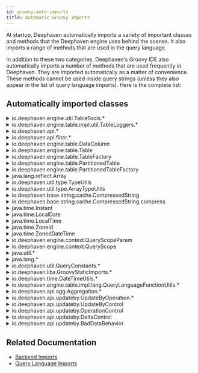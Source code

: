```yaml
---
id: groovy-auto-imports
title: Automatic Groovy Imports
---
```


At startup, Deephaven automatically imports a variety of important classes and methods that the Deephaven engine uses behind the scenes. It also imports a range of methods that are used in the query language.

In addition to these two categories, Deephaven's Groovy IDE also automatically imports a number of methods that are used frequently in Deephaven. They are imported automatically as a matter of convenience. These methods cannot be used inside query strings (unless they also appear in the list of query language imports). Here is the complete list:

## Automatically imported classes

<details><summary>io.deephaven.engine.util.TableTools.*</summary>

- [io.deephaven.engine.util.TableTools.\*](https://deephaven.io/core/javadoc/io/deephaven/engine/util/TableTools.html)

This class contains methods for working with tables. The following methods are available:

- base64Fingerprint
- booleanCol
- byteCol
- charCol
- col
- colSource
- computeFingerprint
- diff
- diffPair
- doubleCol
- emptyTable
- floatCol
- html
- instantCol
- intCol
- longCol
- merge
- mergeSorted
- newTable
- nullToNullString
- nullTypeAsString
- objColSource
- roundDecimalColumns
- roundDecimalColumnsExcept
- shortCol
- show
- showCommaDelimited
- showWithRowSet
- string
- stringCol
- timeTable
- timeTableBuilder
- typeFromName

</details>

<details><summary>io.deephaven.engine.table.impl.util.TableLoggers.*</summary>

- [io.deephaven.engine.table.impl.util.TableLoggers.\*](https://deephaven.io/core/javadoc/io/deephaven/engine/table/impl/util/TableLoggers.html)

This class contains methods for accessing Deephaven tables of instrumentation logs, including query logs and performance logs. The following methods are available:

- processInfoLog
- processMetricsLog
- queryOperationPerformanceLog
- queryPerformanceLog
- serverStateLog
- updatePerformanceLog

</details>

<details><summary>io.deephaven.api.*</summary>

- [io.deephaven.api.\*](https://deephaven.io/core/javadoc/io/deephaven/api/package-summary.html)

This package contains the core classes for the Deephaven API.

</details>

<details><summary>io.deephaven.api.filter.*</summary>

- [io.deephaven.api.filter.\*](https://deephaven.io/core/javadoc/io/deephaven/api/filter/package-summary.html)

This package contains classes for filtering tables.

</details>

<details><summary>io.deephaven.engine.table.DataColumn</summary>

- [io.deephaven.engine.table.DataColumn](https://deephaven.io/core/javadoc/io/deephaven/engine/table/DataColumn.html)

This class provides access to the following instance methods:

- get
- getBoolean
- getBooleans
- getByte
- getBytes
- getChar
- getChars
- getComponentType
- getDirect
- getDouble
- getDoubles
- getFloat
- getFloats
- getInt
- getInts
- getLong
- getLongs
- getShort
- getShorts
- getType

</details>

<details><summary>io.deephaven.engine.table.Table</summary>

- [io.deephaven.engine.table.Table](https://deephaven.io/core/javadoc/io/deephaven/engine/table/Table.html)

This is an interface that allows users to interact with and modify Deephaven tables. Automatically importing this class gives users access to the following methods:

- addUpdateListener
- apply
- applyToAllBy
- awaitUpdate
- byteColumnIterator
- characterColumnIterator
- close
- coalesce
- columnIterator
- doubleColumnIterator
- dropColumnFormats
- flatten
- floatColumnIterator
- formatColumns
- formatColumnWhere
- formatRowWhere
- getColumnSource
- getColumnSourceMap
- getColumnSources
- getDefinition
- getDescription
- getRowSet
- getSubTable
- hasColumns
- headBy
- headPct
- integerColumnIterator
- isEmpty
- isFailed
- isFlat
- isRefreshing
- longColumnIterator
- meta
- moveColumns
- moveColumnsUp
- numColumns
- objectColumnIterator
- partitionBy
- partitionedAggBy
- releaseCachedResources
- removeBlink
- removeUpdateListener
- renameAllColumns
- renameColumns
- rollup
- setTotalsTable
- shortColumnIterator
- sizeForInstrumentation
- slice
- slicePct
- tailBy
- tailPct
- tree
- withKeys
- withUniqueKeys
- wouldMatch

</details>

<details><summary>io.deephaven.engine.table.TableFactory</summary>

- [io.deephaven.engine.table.TableFactory](https://deephaven.io/core/javadoc/io/deephaven/engine/table/TableFactory.html)

This class contains methods for creating and merging Deephaven tables. The following methods are available:

- emptyTable
- merge
- newTable
- of
- ticket
- timeTable

</details>

<details><summary>io.deephaven.engine.table.PartitionedTable</summary>

- [io.deephaven.engine.table.PartitionedTable](https://deephaven.io/core/javadoc/io/deephaven/engine/table/PartitionedTable.html)

This is an interface that allows users to interact with and modify Deephaven partitioned tables. Automatically importing this class gives users access to the following methods:

- constituentChangesPermitted
- constituentColumnName
- constituentDefinition
- constituentFor
- constituents
- filter
- keyColumnNames
- merge
- partitionedTransform
- proxy
- sort
- table
- transform
- uniqueKeys

</details>

<details><summary>io.deephaven.engine.table.PartitionedTableFactory</summary>

- [io.deephaven.engine.table.PartitionedTableFactory](https://deephaven.io/core/javadoc/io/deephaven/engine/table/PartitionedTableFactory.html)

This is an interface that provides methods for creating and merging Deephaven partitioned tables. Automatically importing this class gives users access to the following methods:

- PartitionedTable.of
- PartitionedTable.ofTables

</details>

<details><summary>java.lang.reflect.Array</summary>

- [java.lang.reflect.Array](https://docs.oracle.com/javase/8/docs/api/java/lang/reflect/Array.html)

This class allows Deephaven users to access the following methods:

- Array.get
- Array.getBoolean
- Array.getByte
- Array.getChar
- Array.getDouble
- Array.getFloat
- Array.getInt
- Array.getLength
- Array.getLong
- Array.getShort
- Array.newInstance
- Array.set
- Array.setBoolean
- Array.setByte
- Array.setChar
- Array.setDouble
- Array.setFloat
- Array.setInt
- Array.setLong
- Array.setShort

</details>

<details><summary>io.deephaven.util.type.TypeUtils</summary>

- [io.deephaven.util.type.TypeUtils](https://deephaven.io/core/javadoc/io/deephaven/util/type/TypeUtils.html)

This class contains utility functions to convert primitive types. Methods are static, so they must be used with the class name, e.g., `TypeUtils.box`.

- box
- classForName
- decode64Serializable
- encode64Serializable
- fromString
- getBoxedType
- getErasedType
- getTypeBoxer
- getUnboxedType
- getUnboxedTypeIfBoxed
- isBigNumeric
- isBoxedArithmetic
- isBoxedBoolean
- isBoxedByte
- isBoxedChar
- isBoxedDouble
- isBoxedFloat
- isBoxedInteger
- isBoxedLong
- isBoxedNumeric
- isBoxedShort
- isBoxedType
- isCharacter
- isConvertibleToPrimitive
- isDateTime
- isFloatType
- isNumeric
- isPrimitiveChar
- isPrimitiveNumeric
- isString
- nullConstantForType
- objectToString
- toByteArray
- toDoubleArray
- toFloatArray
- toIntArray
- toLongArray
- toShortArray
- unbox

</details>

<details><summary>io.deephaven.util.type.ArrayTypeUtils</summary>

- [io.deephaven.util.type.ArrayTypeUtils](https://deephaven.io/core/javadoc/io/deephaven/util/type/ArrayTypeUtils.html)

This class contains common utilities for interacting generically with arrays. The imported methods are static, so they must be used with the class name, e.g., `ArrayTypeUtils.getArrayAccessor`.

- booleanNullArray
- boxedToPrimitive
- byteNullArray
- charNullArray
- createArrayAccessor
- doubleNullArray
- equals
- floatNullArray
- getAccessorForElementType
- getArrayAccessor
- getArrayAccessorFromArray
- getBoxedArray
- getUnboxedArray
- getUnboxedByteArray
- getUnboxedCharArray
- getUnboxedDoubleArray
- getUnboxedFloatArray
- getUnboxedIntArray
- getUnboxedLongArray
- getUnboxedShortArray
- intNullArray
- longNullArray
- shortNullArray
- toArray
- toString

</details>

<details><summary>io.deephaven.base.string.cache.CompressedString</summary>

- [io.deephaven.base.string.cache.CompressedString](https://deephaven.io/core/javadoc/io/deephaven/base/string/cache/CompressedString.html)

This class is used for creating immutable `byte[]`-backed representations of strings. The following instance methods are available:

- toCompressedString
- toMappedCompressedString

</details>

<details><summary>io.deephaven.base.string.cache.CompressedString.compress</summary>

- [io.deephaven.base.string.cache.CompressedString.compress](<https://deephaven.io/core/javadoc/io/deephaven/base/string/cache/CompressedString.html#compress(java.lang.String)>)

The static method `compress` is imported so that it can be used without the class qualification throughout Deephaven.

</details>

<details><summary>java.time.Instant</summary>

- [java.time.Instant](https://docs.oracle.com/javase/8/docs/api/java/time/Instant.html)

A Java `Instant` is an object that represents a single, precise point in time. This class contains methods for interacting with Instant objects.

- adjustInto
- atOffset
- atZone
- compareTo
- equals
- get
- getEpochSecond
- getLong
- getNano
- hashCode
- isAfter
- isBefore
- isSupported
- minus
- minusMillis
- minusNanos
- minusSeconds
- plus
- plusMillis
- plusNanos
- plusSeconds
- query
- range
- toEpochMilli
- toString
- truncatedTo
- until
- with

</details>

<details><summary>java.time.LocalDate</summary>

- [java.time.LocalDate](https://docs.oracle.com/javase/8/docs/api/java/time/LocalDate.html)

A Java `LocalDate` is a date without a time zone, such as `2023-08-23`. Deephaven users can automatically use the following instance methods in the IDE:

- adjustInto
- atStartOfDay
- atTime
- compareTo
- equals
- format
- get
- getChronology
- getDayOfMonth
- getDayOfWeek
- getDayOfYear
- getEra
- getLong
- getMonth
- getMonthValue
- getYear
- hashCode
- isAfter
- isBefore
- isEqual
- isLeapYear
- isSupported
- lengthOfMonth
- lengthOfYear
- minus
- minusDays
- minusMonths
- minusWeeks
- minusYears
- plus
- plusDays
- plusMonths
- plusWeeks
- plusYears
- query
- range
- toEpochDay
- toString
- until
- with
- withDayOfMonth
- withDayOfYear
- withMonth
- withYear

</details>

<details><summary>java.time.LocalTime</summary>

- [java.time.LocalTime](https://docs.oracle.com/javase/8/docs/api/java/time/LocalTime.html)

A Java `LocalTime` is a time without a time-zone, such as `10:15:30`. This class contains the following methods for interacting with `LocalTime` objects:

- adjustInto
- atDate
- atOffset
- compareTo
- equals
- format
- get
- getHour
- getLong
- getMinute
- getNano
- getSecond
- hashCode
- isAfter
- isBefore
- isSupported
- minus
- minusHours
- minusMinutes
- minusNanos
- minusSeconds
- plus
- plusHours
- plusMinutes
- plusNanos
- plusSeconds
- query
- range
- toNanoOfDay
- toSecondOfDay
- toString
- truncatedTo
- until
- with
- withHour
- withMinute
- withNano
- withSecond

</details>

<details><summary>java.time.ZoneId</summary>

- [java.time.ZoneId](https://docs.oracle.com/javase/8/docs/api/java/time/ZoneId.html)

This class contains methods for working with time zones. The following methods are available:

- equals
- getDisplayName
- getId
- getRules
- hashCode
- normalized
- toString

</details>

<details><summary>java.time.ZonedDateTime</summary>

- [java.time.ZonedDateTime](https://docs.oracle.com/javase/8/docs/api/java/time/ZonedDateTime.html)

A `ZonedDateTime` is a date-time with a time-zone, such as `2007-12-03T10:15:30+01:00 Europe/Paris`. This class contains methods for creating and interacting with ZonedDateTime objects:

- equals
- format
- get
- getDayOfMonth
- getDayOfWeek
- getDayOfYear
- getHour
- getLong
- getMinute
- getMonth
- getMonthValue
- getNano
- getOffset
- getSecond
- getYear
- getZone
- hashCode
- isSupported
- minus
- minusDays
- minusHours
- minusMinutes
- minusMonths
- minusNanos
- minusSeconds
- minusWeeks
- minusYears
- plus
- plusDays
- plusHours
- plusMinutes
- plusMonths
- plusNanos
- plusSeconds
- plusWeeks
- plusYears
- query
- range
- toLocalDate
- toLocalDateTime
- toLocalTime
- toOffsetDateTime
- toString
- truncatedTo
- until
- with
- withDayOfMonth
- withDayOfYear
- withEarlierOffsetAtOverlap
- withFixedOffsetZone
- withHour
- withLaterOffsetAtOverlap
- withMinute
- withMonth
- withNano
- withSecond
- withYear
- withZoneSameInstant
- withZoneSameLocal

</details>

<details><summary>io.deephaven.engine.context.QueryScopeParam</summary>

- [io.deephaven.engine.context.QueryScopeParam](https://deephaven.io/core/javadoc/io/deephaven/engine/context/QueryScopeParam.html)

- getName
- getValue

</details>

<details><summary>io.deephaven.engine.context.QueryScope</summary>

- [io.deephaven.engine.context.QueryScope](https://deephaven.io/core/javadoc/io/deephaven/engine/context/QueryScope.html)

- append
- createParam
- getParamNames
- getParams
- hasParamName
- putObjectFields
- putParam
- readParamValue

</details>

<details><summary>java.util.*</summary>

- [java.util.\*](https://docs.oracle.com/javase/8/docs/api/java/util/package-summary.html)

This package contains Java's collections framework, and many classes used by Deephaven's backend. While they are callable by users, they are too numerous and used too infrequently to list here.

</details>

<details><summary>java.lang.*</summary>

- [java.lang.\*](https://docs.oracle.com/javase/8/docs/api/java/lang/package-summary.html)

This package contains classes that are fundamental to how Java works.

</details>

<details><summary>io.deephaven.util.QueryConstants.*</summary>

- [io.deephaven.util.QueryConstants.\*](https://deephaven.io/core/javadoc/io/deephaven/util/QueryConstants.html)

The following constants are available through this class:

- MAX_BYTE
- MAX_CHAR
- MAX_DOUBLE
- MAX_FINITE_DOUBLE
- MAX_FINITE_FLOAT
- MAX_FLOAT
- MAX_INT
- MAX_LONG
- MAX_SHORT
- MIN_BYTE
- MIN_CHAR
- MIN_DOUBLE
- MIN_FINITE_DOUBLE
- MIN_FINITE_FLOAT
- MIN_FLOAT
- MIN_INT
- MIN_LONG
- MIN_POS_DOUBLE
- MIN_POS_FLOAT
- MIN_SHORT
- NAN_DOUBLE
- NAN_FLOAT
- NEG_INFINITY_DOUBLE
- NEG_INFINITY_FLOAT
- NULL_BOOLEAN
- NULL_BYTE
- NULL_BYTE_BOXED
- NULL_CHAR
- NULL_CHAR_BOXED
- NULL_DOUBLE
- NULL_DOUBLE_BOXED
- NULL_FLOAT
- NULL_FLOAT_BOXED
- NULL_INT
- NULL_INT_BOXED
- NULL_LONG
- NULL_LONG_BOXED
- NULL_SHORT
- NULL_SHORT_BOXED
- POS_INFINITY_DOUBLE
- POS_INFINITY_FLOAT

</details>

<details><summary>io.deephaven.libs.GroovyStaticImports.*</summary>

- [io.deephaven.libs.GroovyStaticImports.\*](https://deephaven.io/core/javadoc/io/deephaven/libs/GroovyStaticImports.html)

The following methods are available through this class:

- abs
- absAvg
- acos
- and
- array
- arrayObj
- asin
- atan
- avg
- binSearchIndex
- castDouble
- castInt
- castLong
- ceil
- clamp
- concat
- containsNonFinite
- cor
- cos
- count
- countDistinct
- countDistinctObj
- countNeg
- countObj
- countPos
- countZero
- cov
- cummax
- cummin
- cumprod
- cumsum
- distinct
- distinctObj
- enlist
- exp
- first
- firstIndexOf
- firstIndexOfObj
- firstObj
- floor
- forwardFill
- forwardFillObj
- ifelse
- ifelseObj
- in
- indexOfMax
- indexOfMaxObj
- indexOfMin
- indexOfMinObj
- inObj
- inRange
- isFinite
- isInf
- isNaN
- isNull
- last
- lastObj
- len
- log
- lowerBin
- max
- maxObj
- median
- min
- minObj
- not
- nth
- nthObj
- nullValueFor
- or
- parseBoolean
- parseByte
- parseDouble
- parseFloat
- parseInt
- parseLong
- parseShort
- parseUnsignedInt
- parseUnsignedLong
- percentile
- pow
- product
- random
- randomBool
- randomDouble
- randomFloat
- randomGaussian
- randomInt
- randomLong
- rawBinSearchIndex
- repeat
- replaceIfNaN
- replaceIfNonFinite
- replaceIfNull
- replaceIfNullNaN
- reverse
- reverseObj
- rint
- round
- sequence
- signum
- sin
- sort
- sortDescending
- sortDescendingObj
- sortObj
- sqrt
- std
- ste
- sum
- tan
- tstat
- unbox
- upperBin
- var
- vec
- vecObj
- wavg
- wstd
- wste
- wsum
- wtstat
- wvar

</details>

<details><summary>io.deephaven.time.DateTimeUtils.*</summary>

- [io.deephaven.time.DateTimeUtils.\*](https://deephaven.io/core/javadoc/io/deephaven/time/DateTimeUtils.html)

The `DateTimeUtils` class contains many important methods for working with time in Deephaven. The following methods are available:

- atMidnight
- currentClock
- dayOfMonth
- dayOfWeek
- dayOfYear
- diffDays
- diffMicros
- diffMillis
- diffMinutes
- diffNanos
- diffSeconds
- diffYears365
- diffYearsAvg
- epochAutoToEpochNanos
- epochAutoToInstant
- epochAutoToZonedDateTime
- epochMicros
- epochMicrosToInstant
- epochMicrosToZonedDateTime
- epochMillis
- epochMillisToInstant
- epochMillisToZonedDateTime
- epochNanos
- epochNanosToInstant
- epochNanosToZonedDateTime
- epochSeconds
- epochSecondsToInstant
- epochSecondsToZonedDateTime
- excelToInstant
- excelToZonedDateTime
- formatDate
- formatDateTime
- formatDurationNanos
- hourOfDay
- isAfter
- isAfterOrEqual
- isBefore
- isBeforeOrEqual
- lowerBin
- microsOfMilli
- microsOfSecond
- microsToMillis
- microsToNanos
- microsToSeconds
- millisOfDay
- millisOfSecond
- millisToMicros
- millisToNanos
- millisToSeconds
- minus
- minuteOfDay
- minuteOfHour
- monthOfYear
- nanosOfDay
- nanosOfMilli
- nanosOfSecond
- nanosToMicros
- nanosToMillis
- nanosToSeconds
- now
- nowMillisResolution
- nowSystem
- nowSystemMillisResolution
- parseDuration
- parseDurationNanos
- parseDurationNanosQuiet
- parseDurationQuiet
- parseEpochNanos
- parseEpochNanosQuiet
- parseInsant
- parseInsantQuiet
- parseLocalDate
- parseLocalDateQuiet
- parseLocalTime
- parseLocalTimeQuiet
- parsePeriod
- parsePeriodQuiet
- parseTimePrecision
- parseTimePrecisionQuiet
- parseTimeZone
- parseTimeZoneQuiet
- parseZonedDateTime
- parseZonedDateTimeQuiet
- plus
- secondOfDay
- secondOfMinute
- secondsToMicros
- secondsToMillis
- secondsToNanos
- setClock
- timeZone
- timeZoneAliasAdd
- timeZoneAliasRm
- toDate
- today
- toExcelTime
- toInstant
- toLocalDate
- toLocalTime
- toZonedDateTime
- upperBin
- year
- yearOfCentury

</details>

<details><summary>io.deephaven.engine.table.impl.lang.QueryLanguageFunctionUtils.*</summary>

- [io.deephaven.engine.table.impl.lang.QueryLanguageFunctionUtils.\*](https://deephaven.io/core/javadoc/io/deephaven/engine/table/impl/lang/QueryLanguageFunctionUtils.html)

This class provides access to the following methods:

- binaryAnd
- binaryAndArray
- binaryOr
- binaryOrArray
- booleanPyCast
- byteCast
- bytePyCast
- charCast
- charPyCast
- compareTo
- divide
- divideArray
- doBooleanPyCast
- doStringPyCast
- doubleCast
- doublePyCast
- eq
- eqArray
- floatCast
- floatPyCast
- greater
- greaterArray
- greaterEquals
- greaterEqualsArray
- intCast
- intPyCast
- less
- lessArray
- lessEquals
- lessEqualsArray
- longCast
- longPyCast
- minus
- minusArray
- multiply
- multiplyArray
- negate
- not
- plus
- plusArray
- remainder
- remainderArray
- shortCast
- shortPyCast
- xor
- xorArray

</details>

<details><summary>io.deephaven.api.agg.Aggregation.*</summary>

- [io.deephaven.api.agg.Aggregation.\*](https://deephaven.io/core/javadoc/io/deephaven/api/agg/Aggregation.html)

This class provides aggregation methods that can be applied to a table:

- AggAbsSum
- AggApproxPct
- AggAvg
- AggCount
- AggCountDistinct
- AggDistinct
- AggFirst
- AggFirstRowKey
- AggFormula
- AggFreeze
- AggGroup
- AggLast
- AggLastRowKey
- AggMax
- AggMed
- AggMin
- AggPartition
- AggPct
- AggSortedFirst
- AggSortedLast
- AggStd
- AggSum
- AggTDigest
- AggUnique
- AggVar
- AggWAvg
- AggWSum
- of
- PctOut
- visitAll

</details>

<details><summary>io.deephaven.api.updateby.UpdateByOperation.*</summary>

- [io.deephaven.api.updateby.UpdateByOperation.\*](https://deephaven.io/core/javadoc/io/deephaven/api/updateby/UpdateByOperation.html)

This class defines operations for use in [`updateBy`](../../reference/table-operations/update-by-operations/updateBy.md) operations. The following methods are available:

- CumMax
- CumMin
- CumProd
- CumSum
- Delta
- Ema
- EmMax
- EmMin
- Ems
- EmStd
- Fill
- of
- RollingAvg
- RollingCount
- RollingGroup
- RollingMax
- RollingMin
- RollingProduct
- RollingStd
- RollingSum
- RollingWAvg

</details>

<details><summary>io.deephaven.api.updateby.UpdateByControl</summary>

- [io.deephaven.api.updateby.UpdateByControl](https://deephaven.io/core/javadoc/io/deephaven/api/updateby/UpdateByControl.html)

This interface contains methods for controlling the behavior of [`updateBy`](../table-operations/update-by-operations/updateBy.md) operations. The following methods are available:

- chunkCapacity
- chunkCapacityOrDefault
- initialHashTableSize
- initialHashTableSizeOrDefault
- materialize
- mathContext
- mathContextOrDefault
- maximumLoadFactor
- maximumLoadFactorOrDefault
- maxStaticSparseMemoryOverhead
- maxStaticSparseMemoryOverheadOrDefault
- targetLoadFactor
- targetLoadFactorOrDefault
- useRedirection
- useRedirectionOrDefault

</details>

<details><summary>io.deephaven.api.updateby.OperationControl</summary>

- [io.deephaven.api.updateby.OperationControl](https://deephaven.io/core/javadoc/io/deephaven/api/updateby/OperationControl.html)

This class contains methods for controlling the behavior of [`updateBy`](../table-operations/update-by-operations/updateBy.md) operations. The following methods are available:

- bigValueContext
- bigValueContextOrDefault
- materialize
- onNanValue
- onNanValueOrDefault
- onNegativeDeltaTime
- onNullTime
- onNullValue
- onNullValueOrDefault
- onZeroDeltaTime

</details>

<details><summary>io.deephaven.api.updateby.DeltaControl</summary>

- [io.deephaven.api.updateby.DeltaControl](https://deephaven.io/core/javadoc/io/deephaven/api/updateby/DeltaControl.html)

This class contains methods for controlling the behavior of a [`Delta updateBy operation`](<https://deephaven.io/core/javadoc/io/deephaven/api/updateby/UpdateByOperation.html#Delta(java.lang.String...)>). The following methods are available:

- nullBehavior

As well as the following constants:

- DeltaControl.DEFAULT
- DeltaControl.NULLS_DOMINATES
- DeltaControl.VALUE_DOMINATES
- DeltaControl.ZERO_DOMINATES

</details>

<details><summary>io.deephaven.api.updateby.BadDataBehavior</summary>

- [io.deephaven.api.updateby.BadDataBehavior](https://deephaven.io/core/javadoc/io/deephaven/api/updateby/BadDataBehavior.html)

This class provides methods for handling bad data while processing EMAs:

- valueOf
- values

And the following constants:

- POISON
- RESET
- SKIP
- THROW

</details>

## Related Documentation

- [Backend Imports](./backend-imports.md)
- [Query Language Imports](../query-language/query-library/query-language-function-reference.md)

